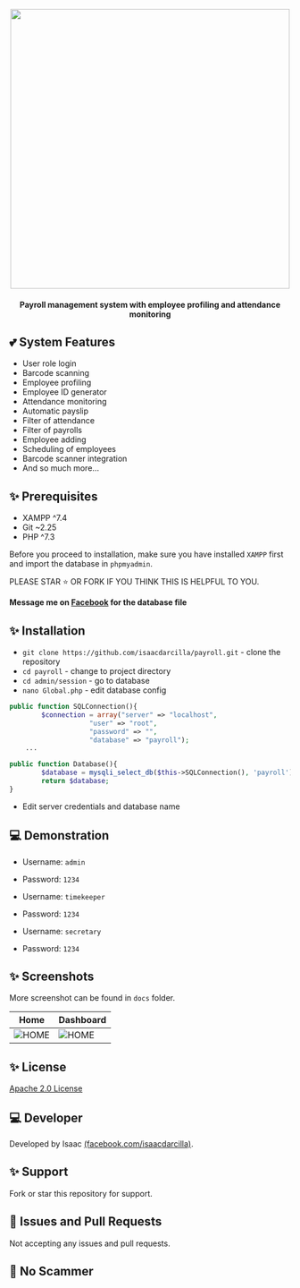 <p align="center"><img src="https://events.nokidhungry.org/wp-content/uploads/2018/01/Payroll-Final-Logo.png" width="500"></p>

<h4 align="center">Payroll management system with employee profiling and attendance monitoring</h4>
    
## 💕 System Features 

* User role login  
* Barcode scanning
* Employee profiling 
* Employee ID generator  
* Attendance monitoring  
* Automatic payslip
* Filter of attendance
* Filter of payrolls
* Employee adding 
* Scheduling of employees
* Barcode scanner integration
* And so much more...  
 
## ✨ Prerequisites

* XAMPP ^7.4
* Git ~2.25 
* PHP ^7.3

Before you proceed to installation, make sure you have installed `XAMPP` first and import the database in `phpmyadmin`.

PLEASE STAR ⭐ OR FORK IF YOU THINK THIS IS HELPFUL TO YOU.

**Message me on [Facebook](https://web.facebook.com/isaacdarcilla) for the database file**

## ✨ Installation
 
* `git clone https://github.com/isaacdarcilla/payroll.git` - clone the repository
* `cd payroll` - change to project directory 
* `cd admin/session` - go to database 
* `nano Global.php` - edit database config

```php
public function SQLConnection(){
		$connection = array("server" => "localhost", 
				    "user" => "root", 
				    "password" => "", 
				    "database" => "payroll");
    ...
```

```php
public function Database(){
		$database = mysqli_select_db($this->SQLConnection(), 'payroll');
		return $database;
}
```

* Edit server credentials and database name
 
## 💻 Demonstration

* Username: `admin`
* Password: `1234`

* Username: `timekeeper`
* Password: `1234`

* Username: `secretary`
* Password: `1234`

## ✨ Screenshots

More screenshot can be found in ```docs``` folder.

Home  | Dashboard
------------- | -------------
![HOME](https://github.com/isaacdarcilla/payroll/blob/master/docs/Screenshot_2019-09-15%20Profiling%20and%20Payroll%20Management%20System(1).png) | ![HOME](https://github.com/isaacdarcilla/payroll/blob/master/docs/Screenshot_2019-09-15%20Profiling%20and%20Payroll%20Management%20System(11).png)

## ✨ License

[Apache 2.0 License](https://github.com/isaacdarcilla/DesktopQuery/blob/master/LICENSE)
 
## 💻 Developer

Developed by Isaac [(facebook.com/isaacdarcilla)](https://web.facebook.com/isaacdarcilla).

## ✨ Support

Fork or star this repository for support.

## 🐞 Issues and Pull Requests

Not accepting any issues and pull requests. 

## 🚫 No Scammer
